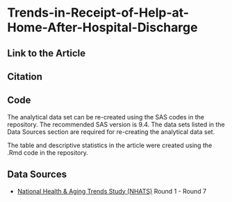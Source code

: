 # Trends-in-Receipt-of-Help-at-Home-After-Hospital-Discharge

## Link to the Article


## Citation


## Code 
The analytical data set can be re-created using the SAS codes in the repository. The recommended SAS version is 9.4. The data sets listed in the Data Sources section are required for re-creating the analytical data set.

The table and descriptive statistics in the article were created using the .Rmd code in the repository.

## Data Sources

+ [National Health & Aging Trends Study (NHATS)](https://nhats.org/researcher/data-access) Round 1 - Round 7

